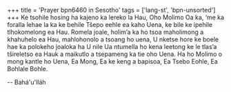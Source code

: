 +++
title = 'Prayer bpn6460 in Sesotho'
tags = ['lang-st', 'bpn-unsorted']
+++
Ke tsohile hosing ha kajeno ka lereko la Hau, Oho Molimo Oa ka, ‘me ka foralla lehae la ka ke behile Tšepo eehle ea kaho Uena, ke bile ke ipehile tlhokomelong ea Hau. Romela joale, holim’a ka ho tsoa maholimong a khahuhelo ea Hau, mahlohonolo a tsoang ho uena, U nketse hore ke boele hae ka polokeho joaloka ha U nile Ua ntumella ho kena leetong ke le tlas’a tšireletso ea Hauk a maikutlo a tsepameng ka tie oho Uena.
Ha ho Molimo o mong kantle ho Uena, Ea Mong, Ea ke keng a bapisoa, Ea Tsebo Eohle, Ea Bohlale Bohle.

-- Bahá'u'lláh
